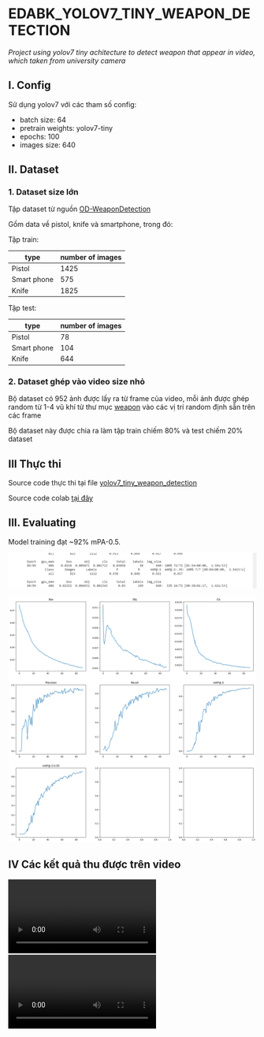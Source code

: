 # EDABK_YOLOV7_TINY_WEAPON_DETECTION

_Project using yolov7 tiny achitecture to detect weapon that appear in video, which taken from university camera_

## I. Config

Sử dụng yolov7 với các tham số config: 

- batch size: 64
- pretrain weights: yolov7-tiny
- epochs: 100
- images size: 640

## II. Dataset

### 1. Dataset size lớn

Tập dataset từ nguồn [OD-WeaponDetection](https://github.com/ari-dasci/OD-WeaponDetection/tree/master/Weapons%20and%20similar%20handled%20objects/Sohas_weapon-Detection-YOLOv5)

Gồm data về pistol, knife và smartphone, trong đó:

Tập train:

type | number of images
-----|------------------
Pistol| 1425
Smart phone| 575
Knife |1825

Tập test:

type | number of images
-----|------------------
Pistol| 78
Smart phone| 104
Knife | 644

### 2. Dataset ghép vào video size nhỏ

Bộ dataset có 952 ảnh được lấy ra từ frame của video, mỗi ảnh được ghép random từ 1-4 vũ khí từ thư mục [weapon](./assets/img/) vào các vị trí random định sẵn trên các frame

Bộ dataset này được chia ra làm tập train chiếm 80% và test chiếm 20% dataset

## III Thực thi

Source code thực thi tại file [yolov7_tiny_weapon_detection](./yolov7_tiny_weapon_detection.ipynb)

Source code colab [tại đây](https://colab.research.google.com/drive/13FKOQenCNenT6IlCqiZqFMVtg23bGM3S?usp=sharing)
## III. Evaluating

Model training đạt ~92% mPA-0.5.

![](./assets/static_img/result_1.png)

![](./output.png)

## IV Các kết quả thu được trên video

![Video 1](./assets/video/pistol_video_1_result.avi)
![Video 2](./assets/video/pistol_video_2_result.avi)
